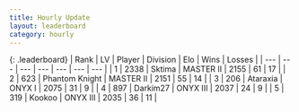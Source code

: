```yaml
---
title: Hourly Update
layout: leaderboard
category: hourly
---
```


{: .leaderboard}
| Rank | LV | Player | Division | Elo | Wins | Losses |
| --- | --- | --- | --- | --- | --- | --- |
| <span data-change="0">1</span> | 2338 | <span title="ID: 353063">Sktima</span> | MASTER II | <span data-change="0">2155</span> | <span data-change="0">61</span> | <span data-change="0">17</span> |
| <span data-change="0">2</span> | 623 | <span title="ID: 742939">Phantom Knight</span> | MASTER II | <span data-change="0">2151</span> | <span data-change="0">55</span> | <span data-change="0">14</span> |
| <span data-change="0">3</span> | 206 | <span title="ID: 745153">Ataraxia</span> | ONYX I | <span data-change="0">2075</span> | <span data-change="0">31</span> | <span data-change="0">9</span> |
| <span data-change="0">4</span> | 897 | <span title="ID: 694036">Darkim27</span> | ONYX III | <span data-change="0">2037</span> | <span data-change="0">24</span> | <span data-change="0">9</span> |
| <span data-change="0">5</span> | 319 | <span title="ID: 598288">Kookoo</span> | ONYX III | <span data-change="0">2035</span> | <span data-change="0">36</span> | <span data-change="0">11</span> |